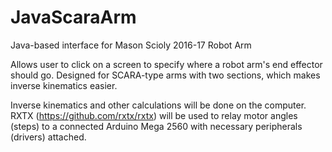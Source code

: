 # JavaScaraArm
Java-based interface for Mason Scioly 2016-17 Robot Arm

Allows user to click on a screen to specify where a robot arm's end effector should go. Designed for SCARA-type arms with two sections, which makes inverse kinematics easier. 

Inverse kinematics and other calculations will be done on the computer. RXTX (https://github.com/rxtx/rxtx) will be used to relay motor angles (steps) to a connected Arduino Mega 2560 with necessary peripherals (drivers) attached.
